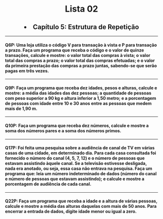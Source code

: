 <h1 align="center"> Lista 02 </h1>
 <h2 align="center"> <li>Capítulo 5: Estrutura de Repetição </li></h2>

 ---
<h4> Q6P: Uma loja utiliza o código V para transação à vista e P para transação a prazo. Faça um programa que receba
o código e o valor de quinze transações, calcule e mostre:
o valor total das compras à vista;
o valor total das compras a prazo;
o valor total das compras efetuadas; e
o valor da primeira prestação das compras a prazo juntas, sabendo-se que serão pagas em três vezes.</h4>

---

<h4> Q9P: Faça um programa que receba dez idades, pesos e alturas, calcule e mostre:
a média das idades das dez pessoas;
a quantidade de pessoas com peso superior a 90 kg e altura inferior a 1,50 metro; e
a porcentagem de pessoas com idade entre 10 e 30 anos entre as pessoas que medem mais de
1,90 m.</h4>

---

<h4> Q10P: Faça um programa que receba dez números, calcule e mostre a soma dos números pares e a soma dos
números primos.</h4>

---
<h4> Q17P: Foi feita uma pesquisa sobre a audiência de canal de TV em várias casas de uma cidade, em determinado
dia. Para cada casa consultada foi fornecido o número do canal (4, 5, 7, 12) e o número de pessoas que
estavam assistindo àquele canal. Se a televisão estivesse desligada, nada era anotado, ou seja, essa casa
não entrava na pesquisa. Faça um programa que:
 leia um número indeterminado de dados (número do canal e número de pessoas que estavam assistindo); e calcule e mostre a porcentagem de audiência de cada canal.</h4>

 ---
 <h4> Q22P: Faça um programa que receba a idade e a altura de várias pessoas, calcule e mostre a média das alturas
daquelas com mais de 50 anos. Para encerrar a entrada de dados, digite idade menor ou igual a zero.</h4>
